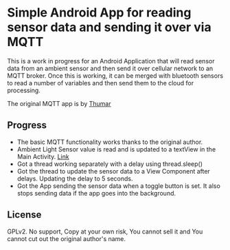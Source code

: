 # Simple Android App for reading sensor data and sending it over via MQTT

This is a work in progress for an Android Application that will read sensor data from an ambient sensor
and then send it over cellular network to an MQTT broker. Once this is working, it can be merged with
bluetooth sensors to read a number of variables and then send them to the cloud for processing.

The original MQTT app is by [Thumar](https://github.com/Thumar/MQTT)

## Progress

- The basic MQTT functionality works thanks to the original author.
- Ambient Light Sensor value is read and is updated to a textView in the Main Activity. [Link](https://www.youtube.com/watch?v=dfTeS41BbbI)
- Got a thread working separately with a delay using thread.sleep()
- Got the thread to update the sensor data to a View Component after delays. Updating the delay to 5 seconds.
- Got the App sending the sensor data when a toggle button is set. It also stops sending data if the app goes into the background.

## License

GPLv2. No support, Copy at your own risk, You cannot sell it and You cannot cut out the original author's name.